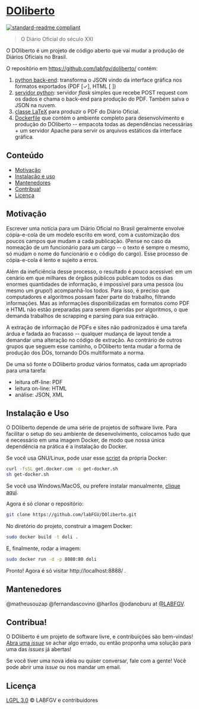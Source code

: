 # [DOliberto](https://labfgv.github.io/DOliberto)

[![standard-readme compliant](https://img.shields.io/badge/readme%20style-standard-brightgreen.svg?style=flat-square)](https://github.com/RichardLitt/standard-readme)

> O Diário Oficial do século XXI

O DOliberto é um projeto de código aberto que vai mudar a produção de
Diários Oficiais no Brasil.

O repositório em https://github.com/labfgv/doliberto/ contém:

1. [python back-end](src/doli.py): transforma o JSON vindo da
   interface gráfica nos formatos exportados (PDF [✓], HTML [ ])
2. [servidor python](src/main.py): servidor *flask* simples que recebe
   POST request com os dados e chama o back-end para produção do
   PDF. Também salva o JSON na nuvem.
3. [classe LaTeX](latex/doliberto.cls) para produzir o PDF do Diário
   Oficial.
4. [Dockerfile](Dockerfile) que contém o ambiente completo para
   desenvolvimento e produção do DOliberto -- empacota todas as
   dependências necessárias + um servidor Apache para servir os
   arquivos estáticos da interface gráfica.

## Conteúdo

- [Motivação](#motivação)
- [Instalação e uso](#instalação-e-uso)
- [Mantenedores](#mantenedores)
- [Contribua!](#contribua)
- [Licença](#licença)


## Motivação

Escrever uma notícia para um Diário Oficial no Brasil geralmente
envolve cópia-e-cola de um modelo escrito em word, com a customização
dos poucos campos que mudam a cada publicação. (Pense no caso da
nomeação de um funcionário para um cargo -- o texto é sempre o mesmo,
só mudam o nome do funcionário e o código do cargo). Esse processo de
cópia-e-cola é lento e sujeito a erros. 

Além da ineficiência desse processo, o resultado é pouco acessível: em
um cenário em que milhares de órgãos públicos publicam todos os dias
enormes quantidades de informação, é impossível para uma pessoa (ou
mesmo um grupo!) acompanhá-los todos. Para isso, é preciso que
computadores e algoritmos possam fazer parte do trabalho, filtrando
informações. Mas as informações disponibilizadas em formatos como PDF
e HTML não estão preparadas para serem digeridas por algoritmos, o que
demanda trabalhos de scrapping e parsing para sua extração.

A extração de informação de PDFs e sites não padronizados é uma tarefa
árdua e fadada ao fracasso -- qualquer mudança de layout tende a
demandar uma alteração no código de extração. Ao contrário de outros
grupos que seguem esse caminho, o DOliberto tenta mudar a forma de
produção dos DOs, tornando DOs multiformato a norma. 

De uma só fonte o DOliberto produz vários formatos, cada um apropriado
para uma tarefa:

- leitura off-line: PDF
- leitura on-line: HTML
- análise: JSON, XML

## Instalação e Uso

O DOliberto depende de uma série de projetos de software livre. Para
facilitar o setup do seu ambiente de desenvolvimento, colocamos tudo
que é necessário em uma imagem Docker, de modo que nossa única
dependência na prática é a instalação do Docker.

Se você usa GNU/Linux, pode usar esse
[script](https://github.com/docker/docker-install) da própria Docker:

```sh
curl -fsSL get.docker.com -o get-docker.sh
sh get-docker.sh
```

Se você usa Windows/MacOS, ou prefere instalar manualmente, [clique
aqui](https://docs.docker.com/engine/installation/).

Agora é só clonar o repositório:
```sh
git clone https://github.com/labFGV/DOliberto.git
```

No diretório do projeto, construir a imagem Docker:
```sh
sudo docker build -t doli .
```

E, finalmente, rodar a imagem:

```sh
sudo docker run -d -p 8080:80 doli
```

Pronto! Agora é só visitar http://localhost:8888/ .

## Mantenedores

@matheusouzap @fernandascovino @harllos @odanoburu at
[@LABFGV](https://github.com/LABFGV).

## Contribua!

O DOliberto é um projeto de software livre, e contribuições são
bem-vindas! [Abra uma
*issue*](https://github.com/labfgv/DOliberto/issues/new) se achar algo
errado, ou então proponha uma solução para uma das *issues* já
abertas!

Se você tiver uma nova ideia ou quiser conversar, fale com a gente!
Você pode abrir uma *issue* ou nos mandar um email.

## Licença

[LGPL 3.0](LICENSE) © LABFGV e contribuidores
